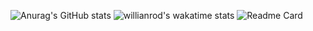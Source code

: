![Anurag's GitHub stats](https://github-readme-stats.vercel.app/api?username=Jaron-Wilson&show_icons=true)
![willianrod's wakatime stats](https://github-readme-stats.vercel.app/api/wakatime?username=Jaron-Wilson)
![Readme Card](https://github-readme-stats.vercel.app/api/pin/?username=Jaron-Wilson&repo=github-readme-stats)
